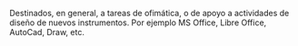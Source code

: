 Destinados, en general, a tareas de
ofimática, o de apoyo a actividades
de diseño de nuevos instrumentos.
Por ejemplo MS Office, Libre Office,
AutoCad, Draw, etc.